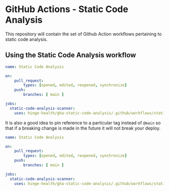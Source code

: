 # GitHub Actions - Static Code Analysis 

This repository will contain the set of Github Action workflows pertaining to static code analysis.

## Using the Static Code Analysis workflow

```yml
name: Static Code Analysis

on: 
    pull_request:
        types: [opened, edited, reopened, synchronize]
    push:
        branches: [ main ]

jobs:
  static-code-analysis-scanner:
    uses: hinge-health/gha-static-code-analysis/.github/workflows/static-code-analysis.yml@main
```

It is also a good idea to pin reference to a particular tag instead of `@main` so that if a breaking change is made in the future it will not break your deploy.

```yml
name: Static Code Analysis

on: 
    pull_request:
        types: [opened, edited, reopened, synchronize]
    push:
        branches: [ main ]

jobs:
  static-code-analysis-scanner:
    uses: hinge-health/gha-static-code-analysis/.github/workflows/static-code-analysis.yml@v1.0.0
```
